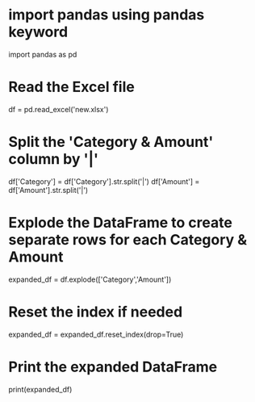 # import pandas using pandas keyword
import pandas as pd
 # Read the Excel file
df = pd.read_excel('new.xlsx')

# Split the 'Category & Amount' column by '|'
df['Category'] = df['Category'].str.split('|')
df['Amount'] = df['Amount'].str.split('|')

# Explode the DataFrame to create separate rows for each Category & Amount
expanded_df = df.explode(['Category','Amount'])

# Reset the index if needed
expanded_df = expanded_df.reset_index(drop=True)

# Print the expanded DataFrame
print(expanded_df)

